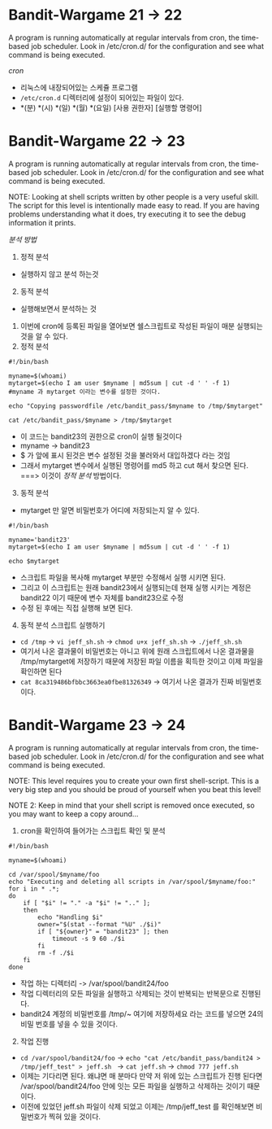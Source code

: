 <h1>Bandit-Wargame 21 -> 22 </h1>
A program is running automatically at regular intervals from cron, the time-based job scheduler. Look in /etc/cron.d/ for the configuration and see what command is being executed.

*cron*
 - 리눅스에 내장되어있는 스케쥴 프로그램
 - `/etc/cron.d` 디렉터리에 설정이 되어있는 파일이 있다.
 - *(분) *(시) *(일) *(월) *(요일) [사용 권한자] [실행할 명령어]


<h1>Bandit-Wargame 22 -> 23 </h1>
A program is running automatically at regular intervals from cron, the time-based job scheduler. Look in /etc/cron.d/ for the configuration and see what command is being executed.

NOTE: Looking at shell scripts written by other people is a very useful skill. The script for this level is intentionally made easy to read. If you are having problems understanding what it does, try executing it to see the debug information it prints.

*분석 방법*
1) 정적 분석
 - 실행하지 않고 분석 하는것

2) 동적 분석
 - 실행해보면서 분석하는 것

1. 이번에 cron에 등록된 파일을 열어보면 쉘스크립트로 작성된 파일이 매분 실행되는 것을 알 수 있다.
2. 정적 분석
```
#!/bin/bash

myname=$(whoami)
mytarget=$(echo I am user $myname | md5sum | cut -d ' ' -f 1)
#myname 과 mytarget 이라는 변수를 설정한 것이다.

echo "Copying passwordfile /etc/bandit_pass/$myname to /tmp/$mytarget"

cat /etc/bandit_pass/$myname > /tmp/$mytarget
```

- 이 코드는 bandit23의 권한으로 cron이 실행 될것이다
- myname -> bandit23
- $ 가 앞에 표시 된것은 변수 설정된 것을 불러와서 대입하겠다 라는 것임
- 그래서 mytarget 변수에서 실행된 명령어를 md5 하고 cut 해서 찾으면 된다.
===> 이것이 *정적 분석* 방법이다.

3. 동적 분석
- mytarget 만 알면 비밀번호가 어디에 저장되는지 알 수 있다.
```
#!/bin/bash

myname='bandit23'
mytarget=$(echo I am user $myname | md5sum | cut -d ' ' -f 1)

echo $mytarget

```
- 스크립트 파일을 복사해 mytarget 부분만 수정해서 실행 시키면 된다.
- 그리고 이 스크립트는 원래 bandit23에서 실행되는데 현재 실행 시키는 계정은 bandit22 이기 때문에 변수 자체를 bandit23으로 수정
- 수정 된 후에는 직접 실행해 보면 된다.
 
4. 동적 분석 스크립트 실행하기
- `cd /tmp` -> `vi jeff_sh.sh` -> `chmod u+x jeff_sh.sh` -> `./jeff_sh.sh`
- 여기서 나온 결과물이 비밀번호는 아니고 위에 원래 스크립트에서 나온 결과물을 /tmp/mytarget에 저장하기 때문에 저장된 파일 이름을 획득한 것이고 이제 파일을 확인하면 된다
- `cat 8ca319486bfbbc3663ea0fbe81326349` -> 여기서 나온 결과가 진짜 비밀번호 이다.


<h1>Bandit-Wargame 23 -> 24 </h1>
A program is running automatically at regular intervals from cron, the time-based job scheduler. Look in /etc/cron.d/ for the configuration and see what command is being executed.

NOTE: This level requires you to create your own first shell-script. This is a very big step and you should be proud of yourself when you beat this level!

NOTE 2: Keep in mind that your shell script is removed once executed, so you may want to keep a copy around…

1. cron을 확인하여 들어가는 스크립트 확인 및 분석
```
#!/bin/bash

myname=$(whoami)

cd /var/spool/$myname/foo
echo "Executing and deleting all scripts in /var/spool/$myname/foo:"
for i in * .*;
do
    if [ "$i" != "." -a "$i" != ".." ];
    then
        echo "Handling $i"
        owner="$(stat --format "%U" ./$i)"
        if [ "${owner}" = "bandit23" ]; then
            timeout -s 9 60 ./$i
        fi
        rm -f ./$i
    fi
done
```
 - 작업 하는 디렉터리 -> /var/spool/bandit24/foo
 - 작업 디렉터리의 모든 파일을 실행하고 삭제되는 것이 반복되는 반복문으로 진행된다.
 - bandit24 계정의 비밀번호를 /tmp/~ 여기에 저장하세요 라는 코드를 넣으면 24의 비밀 번호를 넣을 수 있을 것이다.

2. 작업 진행
 - `cd /var/spool/bandit24/foo` -> `echo "cat /etc/bandit_pass/bandit24 > /tmp/jeff_test" > jeff.sh ` -> `cat jeff.sh` -> `chmod 777 jeff.sh`
 - 이제는 기다리면 된다. 왜냐면 매 분마다 만약 저 위에 있는 스크립트가 진행 된다면 /var/spool/bandit24/foo 안에 잇는 모든 파일을 실행하고 삭제하는 것이기 때문이다.
 - 이전에 있었던 jeff.sh 파일이 삭제 되었고 이제는 /tmp/jeff_test 를 확인해보면 비밀번호가 찍혀 있을 것이다.

